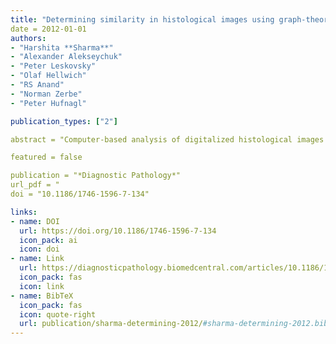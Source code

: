 ```yaml
---
title: "Determining similarity in histological images using graph-theoretic description and matching methods for content-based image retrieval in medical diagnostics"
date = 2012-01-01
authors:
- "Harshita **Sharma**"
- "Alexander Alekseychuk"
- "Peter Leskovsky"
- "Olaf Hellwich"
- "RS Anand"
- "Norman Zerbe"
- "Peter Hufnagl"

publication_types: ["2"]

abstract = "Computer-based analysis of digitalized histological images has been gaining increasing attention, due to their extensive use in research and routine practice. The article aims to contribute towards the description and retrieval of histological images by employing a structural method using graphs. Due to their expressive ability, graphs are considered as a powerful and versatile representation formalism and have obtained a growing consideration especially by the image processing and computer vision community."

featured = false

publication = "*Diagnostic Pathology*"
url_pdf = "
doi = "10.1186/1746-1596-7-134"

links:
- name: DOI
  url: https://doi.org/10.1186/1746-1596-7-134
  icon_pack: ai
  icon: doi
- name: Link
  url: https://diagnosticpathology.biomedcentral.com/articles/10.1186/1746-1596-7-134
  icon_pack: fas
  icon: link
- name: BibTeX
  icon_pack: fas
  icon: quote-right
  url: publication/sharma-determining-2012/#sharma-determining-2012.bib
---
```


